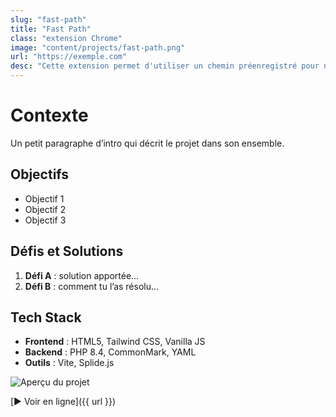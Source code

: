 ```yaml
---
slug: "fast-path"
title: "Fast Path"
class: "extension Chrome"
image: "content/projects/fast-path.png"
url: "https://exemple.com"
desc: "Cette extension permet d'utiliser un chemin préenregistré pour naviguer plus rapidement sur un site web, via un raccourci clavier."
---
```


# Contexte

Un petit paragraphe d’intro qui décrit le projet dans son ensemble.

## Objectifs

- Objectif 1  
- Objectif 2  
- Objectif 3

## Défis et Solutions

1. **Défi A** : solution apportée…  
2. **Défi B** : comment tu l’as résolu…  

## Tech Stack

- **Frontend** : HTML5, Tailwind CSS, Vanilla JS  
- **Backend** : PHP 8.4, CommonMark, YAML  
- **Outils** : Vite, Splide.js

![Aperçu du projet](/assets/images/projet.jpg)

[▶️ Voir en ligne]({{ url }})
